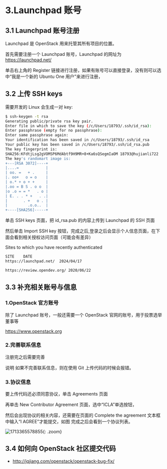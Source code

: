 # 3.Launchpad 账号

## 3.1 Launchpad 账号注册

Launchpad 是 OpenStack 用来托管其所有项目的位置。

首先需要注册一个 Launchpad 账号，Launchpad 的网址为 https://launchpad.net/

单击右上角的 Register 链接进行注册，如果有账号可以直接登录，没有则可以选中“我是一个新的 Ubuntu One 用户”来进行注册，

## 3.2 上传 SSH keys

需要开发的 Linux 会生成一对 key:

```sh
$ ssh-keygen -t rsa
Generating public/private rsa key pair.
Enter file in which to save the key (/c/Users/18793/.ssh/id_rsa):
Enter passphrase (empty for no passphrase):
Enter same passphrase again:
Your identification has been saved in /c/Users/18793/.ssh/id_rsa
Your public key has been saved in /c/Users/18793/.ssh/id_rsa.pub
The key fingerprint is:
SHA256:KFdtjLsg2gVOMSP6MdAbtf9H9MR+8+Ka6sQSegmIaOM 18793@hujianli722
The key's randomart image is:
+---[RSA 3072]----+
|....=            |
| oo. =   + .     |
|. oo+   o = o    |
| o.* + o + +     |
|.oo = B S . o o  |
|o .o = = *   . o |
| E. . . * +   . .|
|       . +   o . |
|         .o.o..  |
+----[SHA256]-----+
```

单击 SSH keys 页面，把 id_rsa.pub 的内容上传到 Launchpad 的 SSH 页面

然后单击 Import SSH key 按钮，完成之后,登录之后会显示个人信息页面，在下面会看到相关授权访问页面（可能会有差异）

Sites to which you have recently authenticated

```sh
SITE	DATE
https://launchpad.net/	2024/04/17

https://review.opendev.org/	2020/06/22
```

## 3.3 补充相关账号与信息

### 1.OpenStack 官方账号

除了 Launchpad 账号，一般还需要一个 OpenStack 官网的账号，用于投票选举董事等

https://www.openstack.org

### 2.完善联系信息

注册完之后需要完善

说明
如果不完善联系信息，则在使用 Git 上传代码的时候会报错。

### 3.协议信息

要上传代码还必须同意协议，单击 Agreements 页面

再单击 New Contributor Agreement 页面，选中“ICLA”单选按钮，

然后会出现协议的相关内容，还需要在页面的 Complete the agreement 文本框中输入“I AGREE”才能提交，如图
完成之后会看到一个协议列表。

![1713365578855](https://cdn.jsdelivr.net/gh/hujianli94/picx-images-hosting@master/1713365578855.13lketijmx.webp){: .zoom}

## 3.4 如何向 OpenStack 社区提交代码

- http://jqjiang.com/openstack/openstack-bug-fix/
